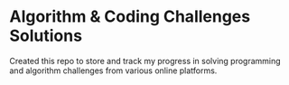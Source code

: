 # Algorithm & Coding Challenges Solutions

Created this repo to store and track my progress in solving programming and algorithm challenges from various online platforms.


<!-- MD LINKS START -->

